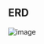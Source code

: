 ## ERD


![image](https://user-images.githubusercontent.com/88120776/145161427-5e40fcc3-3318-4805-8617-9204d0258111.png)

